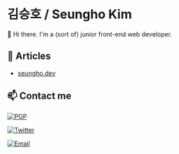 # 김승호 / Seungho Kim
👋 Hi there. I'm a (sort of) junior front-end web developer.
## 💬 Articles
- [seungho.dev](https://seungho.dev/)
## 📫 Contact me
[![PGP](https://img.shields.io/keybase/pgp/niceb5y?color=brightgreen&style=for-the-badge)](https://keybase.io/niceb5y)

[![Twitter](https://img.shields.io/twitter/follow/niceb5y?color=blue&label=%40niceb5y&logo=twitter&style=for-the-badge)](https://twitter.com/niceb5y)

[![Email](https://img.shields.io/badge/Email-niceb5y%40gmail.com-orange?style=for-the-badge)](mailto:niceb5y@gmail.com)
